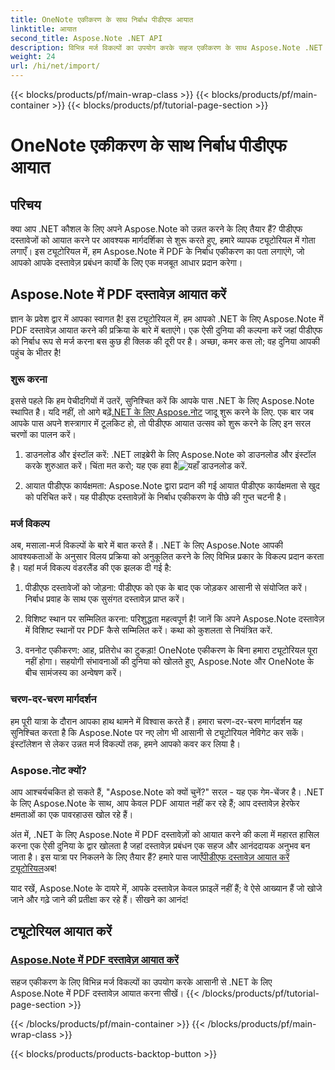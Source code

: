 ```yaml
---
title: OneNote एकीकरण के साथ निर्बाध पीडीएफ आयात
linktitle: आयात
second_title: Aspose.Note .NET API
description: विभिन्न मर्ज विकल्पों का उपयोग करके सहज एकीकरण के साथ Aspose.Note .NET में PDF दस्तावेज़ आयात करें। OneNote एकीकरण सहित चरण-दर-चरण ट्यूटोरियल के साथ सीखें।
weight: 24
url: /hi/net/import/
---
```


{{< blocks/products/pf/main-wrap-class >}}
{{< blocks/products/pf/main-container >}}
{{< blocks/products/pf/tutorial-page-section >}}

# OneNote एकीकरण के साथ निर्बाध पीडीएफ आयात


## परिचय

क्या आप .NET कौशल के लिए अपने Aspose.Note को उन्नत करने के लिए तैयार हैं? पीडीएफ दस्तावेजों को आयात करने पर आवश्यक मार्गदर्शिका से शुरू करते हुए, हमारे व्यापक ट्यूटोरियल में गोता लगाएँ। इस ट्यूटोरियल में, हम Aspose.Note में PDF के निर्बाध एकीकरण का पता लगाएंगे, जो आपको आपके दस्तावेज़ प्रबंधन कार्यों के लिए एक मजबूत आधार प्रदान करेगा।

## Aspose.Note में PDF दस्तावेज़ आयात करें

ज्ञान के प्रवेश द्वार में आपका स्वागत है! इस ट्यूटोरियल में, हम आपको .NET के लिए Aspose.Note में PDF दस्तावेज़ आयात करने की प्रक्रिया के बारे में बताएंगे। एक ऐसी दुनिया की कल्पना करें जहां पीडीएफ को निर्बाध रूप से मर्ज करना बस कुछ ही क्लिक की दूरी पर है। अच्छा, कमर कस लो; वह दुनिया आपकी पहुंच के भीतर है!

### शुरू करना

 इससे पहले कि हम पेचीदगियों में उतरें, सुनिश्चित करें कि आपके पास .NET के लिए Aspose.Note स्थापित है। यदि नहीं, तो आगे बढ़ें[.NET के लिए Aspose.नोट](https://products.aspose.com/note/net) जादू शुरू करने के लिए. एक बार जब आपके पास अपने शस्त्रागार में टूलकिट हो, तो पीडीएफ आयात उत्सव को शुरू करने के लिए इन सरल चरणों का पालन करें।

1. डाउनलोड और इंस्टॉल करें: .NET लाइब्रेरी के लिए Aspose.Note को डाउनलोड और इंस्टॉल करके शुरुआत करें। चिंता मत करो; यह एक हवा है![यहाँ डाउनलोड करें](https://downloads.aspose.com/note/net).

2. आयात पीडीएफ कार्यक्षमता: Aspose.Note द्वारा प्रदान की गई आयात पीडीएफ कार्यक्षमता से खुद को परिचित करें। यह पीडीएफ दस्तावेज़ों के निर्बाध एकीकरण के पीछे की गुप्त चटनी है।

### मर्ज विकल्प

अब, मसाला-मर्ज विकल्पों के बारे में बात करते हैं। .NET के लिए Aspose.Note आपकी आवश्यकताओं के अनुसार विलय प्रक्रिया को अनुकूलित करने के लिए विभिन्न प्रकार के विकल्प प्रदान करता है। यहां मर्ज विकल्प वंडरलैंड की एक झलक दी गई है:

1. पीडीएफ दस्तावेजों को जोड़ना: पीडीएफ को एक के बाद एक जोड़कर आसानी से संयोजित करें। निर्बाध प्रवाह के साथ एक सुसंगत दस्तावेज़ प्राप्त करें।

2. विशिष्ट स्थान पर सम्मिलित करना: परिशुद्धता महत्वपूर्ण है! जानें कि अपने Aspose.Note दस्तावेज़ में विशिष्ट स्थानों पर PDF कैसे सम्मिलित करें। कथा को कुशलता से नियंत्रित करें.

3. वननोट एकीकरण: आह, प्रतिरोध का टुकड़ा! OneNote एकीकरण के बिना हमारा ट्यूटोरियल पूरा नहीं होगा। सहयोगी संभावनाओं की दुनिया को खोलते हुए, Aspose.Note और OneNote के बीच सामंजस्य का अन्वेषण करें।

### चरण-दर-चरण मार्गदर्शन

हम पूरी यात्रा के दौरान आपका हाथ थामने में विश्वास करते हैं। हमारा चरण-दर-चरण मार्गदर्शन यह सुनिश्चित करता है कि Aspose.Note पर नए लोग भी आसानी से ट्यूटोरियल नेविगेट कर सकें। इंस्टॉलेशन से लेकर उन्नत मर्ज विकल्पों तक, हमने आपको कवर कर लिया है।

### Aspose.नोट क्यों?

आप आश्चर्यचकित हो सकते हैं, "Aspose.Note को क्यों चुनें?" सरल - यह एक गेम-चेंजर है। .NET के लिए Aspose.Note के साथ, आप केवल PDF आयात नहीं कर रहे हैं; आप दस्तावेज़ हेरफेर क्षमताओं का एक पावरहाउस खोल रहे हैं।

 अंत में, .NET के लिए Aspose.Note में PDF दस्तावेज़ों को आयात करने की कला में महारत हासिल करना एक ऐसी दुनिया के द्वार खोलता है जहां दस्तावेज़ प्रबंधन एक सहज और आनंददायक अनुभव बन जाता है। इस यात्रा पर निकलने के लिए तैयार हैं? हमारे पास जाएँ[पीडीएफ दस्तावेज़ आयात करें ट्यूटोरियल](./import-pdf-documents/)अब!

याद रखें, Aspose.Note के दायरे में, आपके दस्तावेज़ केवल फ़ाइलें नहीं हैं; वे ऐसे आख्यान हैं जो खोजे जाने और गढ़े जाने की प्रतीक्षा कर रहे हैं। सीखने का आनंद!
## ट्यूटोरियल आयात करें
### [Aspose.Note में PDF दस्तावेज़ आयात करें](./import-pdf-documents/)
सहज एकीकरण के लिए विभिन्न मर्ज विकल्पों का उपयोग करके आसानी से .NET के लिए Aspose.Note में PDF दस्तावेज़ आयात करना सीखें।
{{< /blocks/products/pf/tutorial-page-section >}}

{{< /blocks/products/pf/main-container >}}
{{< /blocks/products/pf/main-wrap-class >}}

{{< blocks/products/products-backtop-button >}}
